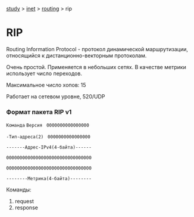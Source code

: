 [study](./../../) > [inet](./../) > [routing](./) > rip

# RIP

Routing Information Protocol - протокол динамической маршрутизации, относящийся к дистанционно-векторным протоколам. 

Очень простой. Применяется в небольших сетях. В качестве метрики использует число переходов.

Максимальное число хопов: 15

Работает на сетевом уровне, 520/UDP

### Формат пакета RIP v1

`Команда` `Версия ` `0000000000000000`

`-Тип-адреса(2)` ` 0000000000000000`

`-------Адрес-IPv4(4-байта)------`

`00000000000000000000000000000000`

`00000000000000000000000000000000`

`--------Метрика(4-байта)--------`

Команды:

1. request
2. response